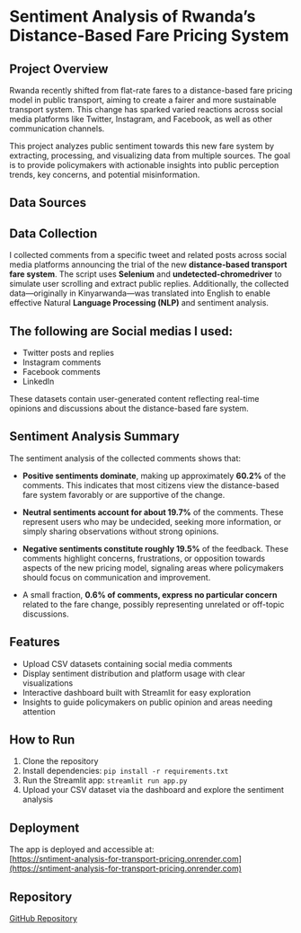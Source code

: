 # Sentiment Analysis of Rwanda’s Distance-Based Fare Pricing System

## Project Overview

Rwanda recently shifted from flat-rate fares to a distance-based fare pricing model in public transport, aiming to create a fairer and more sustainable transport system. This change has sparked varied reactions across social media platforms like Twitter, Instagram, and Facebook, as well as other communication channels.

This project analyzes public sentiment towards this new fare system by extracting, processing, and visualizing data from multiple sources. The goal is to provide policymakers with actionable insights into public perception trends, key concerns, and potential misinformation.

## Data Sources
## Data Collection

I collected comments from a specific tweet and related posts across social media platforms announcing the trial of the new **distance-based transport fare system**. The script uses **Selenium** and **undetected-chromedriver** to simulate user scrolling and extract public replies. Additionally, the collected data—originally in Kinyarwanda—was translated into English to enable effective Natural **Language Processing (NLP)** and sentiment analysis.

## The following are Social medias I used:
- Twitter posts and replies  
- Instagram comments  
- Facebook comments
- LinkedIn  

These datasets contain user-generated content reflecting real-time opinions and discussions about the distance-based fare system.

## Sentiment Analysis Summary

The sentiment analysis of the collected comments shows that:

- **Positive sentiments dominate**, making up approximately **60.2%** of the comments. This indicates that most citizens view the distance-based fare system favorably or are supportive of the change.

- **Neutral sentiments account for about 19.7%** of the comments. These represent users who may be undecided, seeking more information, or simply sharing observations without strong opinions.

- **Negative sentiments constitute roughly 19.5%** of the feedback. These comments highlight concerns, frustrations, or opposition towards aspects of the new pricing model, signaling areas where policymakers should focus on communication and improvement.

- A small fraction, **0.6% of comments, express no particular concern** related to the fare change, possibly representing unrelated or off-topic discussions.

## Features

- Upload CSV datasets containing social media comments  
- Display sentiment distribution and platform usage with clear visualizations  
- Interactive dashboard built with Streamlit for easy exploration  
- Insights to guide policymakers on public opinion and areas needing attention  

## How to Run

1. Clone the repository  
2. Install dependencies: `pip install -r requirements.txt`  
3. Run the Streamlit app: `streamlit run app.py`  
4. Upload your CSV dataset via the dashboard and explore the sentiment analysis  
## Deployment

The app is deployed and accessible at:  
[https://sntiment-analysis-for-transport-pricing.onrender.com](https://sntiment-analysis-for-transport-pricing.onrender.com)



## Repository

[GitHub Repository](https://github.com/Kagabo183/SNTIMENT_ANALYSIS-For-Transport-pricing-shifting)


